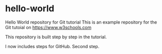 # hello-world
Hello World repository for Git tutorial
This is an example repository for the Git tutoial on https://www.w3schools.com

This repository is built step by step in the tutorial.

I now includes steps for GitHub.
Second step.
